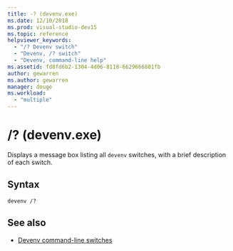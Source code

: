 ```yaml
---
title: -? (devenv.exe)
ms.date: 12/10/2018
ms.prod: visual-studio-dev15
ms.topic: reference
helpviewer_keywords:
  - "/? Devenv switch"
  - "Devenv, /? switch"
  - "Devenv, command-line help"
ms.assetid: fd8fd6b2-1304-4d06-8118-6629666801fb
author: gewarren
ms.author: gewarren
manager: douge
ms.workload:
  - "multiple"
---
```

# /? (devenv.exe)

Displays a message box listing all `devenv` switches, with a brief description of each switch.

## Syntax

```shell
devenv /?
```

## See also

- [Devenv command-line switches](../../ide/reference/devenv-command-line-switches.md)